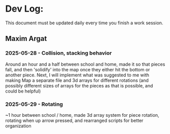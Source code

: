 # Dev Log:

This document must be updated daily every time you finish a work session.

## Maxim Argat

### 2025-05-28 - Collision, stacking behavior
Around an hour and a half between school and home, made it so that pieces fall, and then 'solidify' into the map once they either hit the bottom or another piece. Next, I will implement what was suggested to me with making Map a separate file and 3d arrays for different rotations (and possibly different sizes of arrays for the pieces as that is possible, and could be helpful)
### 2025-05-29 - Rotating
~1 hour between school / home, made 3d array system for piece rotation, rotating when up arrow pressed, and rearranged scripts for better organization
